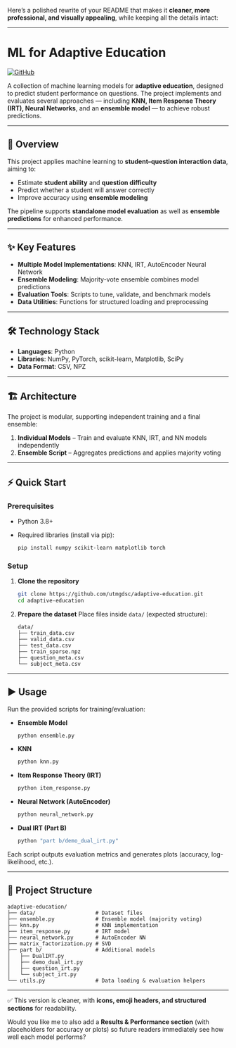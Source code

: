 Here’s a polished rewrite of your README that makes it **cleaner, more professional, and visually appealing**, while keeping all the details intact:

---

# ML for Adaptive Education

[![GitHub](https://img.shields.io/badge/GitHub-AdaptiveEducation-blue?logo=github)](https://github.com/utmgdsc/adaptive-education)

A collection of machine learning models for **adaptive education**, designed to predict student performance on questions. The project implements and evaluates several approaches — including **KNN, Item Response Theory (IRT), Neural Networks**, and an **ensemble model** — to achieve robust predictions.

---

## 📘 Overview

This project applies machine learning to **student–question interaction data**, aiming to:

* Estimate **student ability** and **question difficulty**
* Predict whether a student will answer correctly
* Improve accuracy using **ensemble modeling**

The pipeline supports **standalone model evaluation** as well as **ensemble predictions** for enhanced performance.

---

## ✨ Key Features

* **Multiple Model Implementations**: KNN, IRT, AutoEncoder Neural Network
* **Ensemble Modeling**: Majority-vote ensemble combines model predictions
* **Evaluation Tools**: Scripts to tune, validate, and benchmark models
* **Data Utilities**: Functions for structured loading and preprocessing

---

## 🛠 Technology Stack

* **Languages**: Python
* **Libraries**: NumPy, PyTorch, scikit-learn, Matplotlib, SciPy
* **Data Format**: CSV, NPZ

---

## 🏗 Architecture

The project is modular, supporting independent training and a final ensemble:

1. **Individual Models** – Train and evaluate KNN, IRT, and NN models independently
2. **Ensemble Script** – Aggregates predictions and applies majority voting

---

## ⚡ Quick Start

### Prerequisites

* Python 3.8+
* Required libraries (install via pip):

  ```bash
  pip install numpy scikit-learn matplotlib torch
  ```

### Setup

1. **Clone the repository**

   ```bash
   git clone https://github.com/utmgdsc/adaptive-education.git
   cd adaptive-education
   ```

2. **Prepare the dataset**
   Place files inside `data/` (expected structure):

   ```
   data/
   ├── train_data.csv
   ├── valid_data.csv
   ├── test_data.csv
   ├── train_sparse.npz
   ├── question_meta.csv
   └── subject_meta.csv
   ```

---

## ▶ Usage

Run the provided scripts for training/evaluation:

* **Ensemble Model**

  ```bash
  python ensemble.py
  ```

* **KNN**

  ```bash
  python knn.py
  ```

* **Item Response Theory (IRT)**

  ```bash
  python item_response.py
  ```

* **Neural Network (AutoEncoder)**

  ```bash
  python neural_network.py
  ```

* **Dual IRT (Part B)**

  ```bash
  python "part b/demo_dual_irt.py"
  ```

Each script outputs evaluation metrics and generates plots (accuracy, log-likelihood, etc.).

---

## 📂 Project Structure

```
adaptive-education/
├── data/                   # Dataset files
├── ensemble.py             # Ensemble model (majority voting)
├── knn.py                  # KNN implementation
├── item_response.py        # IRT model
├── neural_network.py       # AutoEncoder NN
├── matrix_factorization.py # SVD
├── part b/                 # Additional models
│   ├── DualIRT.py
│   ├── demo_dual_irt.py
│   ├── question_irt.py
│   └── subject_irt.py
└── utils.py                # Data loading & evaluation helpers
```

---

✅ This version is cleaner, with **icons, emoji headers, and structured sections** for readability.

Would you like me to also add a **Results & Performance section** (with placeholders for accuracy or plots) so future readers immediately see how well each model performs?
